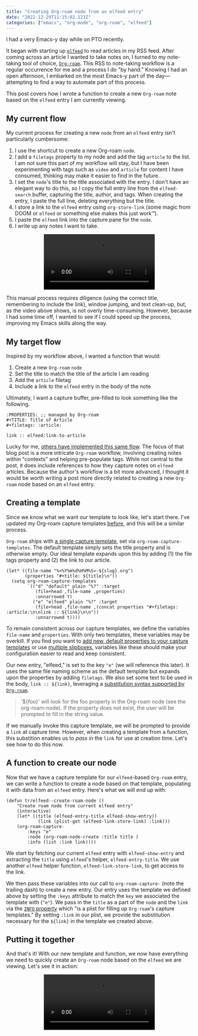 ```yaml
---
title: "Creating Org-roam node from an elfeed entry"
date: "2022-12-29T11:15:02.123Z"
categories: ["emacs", "org-mode", "org-roam", "elfeed"]
---
```


I had a very Emacs-y day while on PTO recently.

It began with starting up [`elfeed`](https://github.com/skeeto/elfeed) to read articles in my RSS feed. After coming across an article I wanted to take notes on, I turned to my note-taking tool of choice, [`Org-roam`](https://www.orgroam.com/). This RSS to note-taking workflow is a regular occurrence for me and a process I do "by hand." Knowing I had an open afternoon, I embarked on the most Emacs-y part of the day—attempting to find a way to automate part of this process.

This post covers how I wrote a function to create a new `Org-roam` note based on the `elfeed` entry I am currently viewing.

## My current flow

My current process for creating a new `node` from an `elfeed` entry isn't particularly cumbersome:

1. I use the shortcut to create a new Org-roam `node`.
2. I add a `filetags` property to my node and add the tag `article` to the list. I am not sure this part of my workflow will stay, but I have been experimenting with tags such as `video` and `article` for content I have consumed, thinking may make it easier to find in the future.
3. I set the `node`'s title to the title associated with the entry. I don't have an elegant way to do this, so I copy the full entry line from the `elfeed-search` buffer, capturing the title, author, and tags. When creating the entry, I paste the full line, deleting everything but the title.
4. I store a link to the `elfeed` entry using `org-store-link` (some magic from DOOM or `elfeed` or something else makes this just work&trade;).
5. I paste the `elfeed` link into the capture pane for the `node`.
6. I write up any notes I want to take.

<center>
    <video controls>
        <source src="./elfeed-flow-before.mp4" type="video/mp4" />
    </video>
</center>

This manual process requires diligence (using the correct title, remembering to include the link), window jumping, and text clean-up, but, as the video above shows, is not overly time-consuming. However, because I had some time off, I wanted to see if I could speed up the process, improving my Emacs skills along the way.

## My target flow

Inspired by my workflow above, I wanted a function that would:

1. Create a new `Org-roam` `node`
2. Set the title to match the title of the article I am reading
3. Add the `article` filetag
4. Include a link to the `elfeed` entry in the body of the note

Ultimately, I want a capture buffer, pre-filled to look something like the following.

```org-mode
:PROPERTIES: ;; managed by Org-roam
#+TITLE: Title of Article
#+filetags: :article:

link :: elfeed:link-to-article
```

Lucky for me, [others have implemented this same flow](https://takeonrules.com/2022/02/07/org-roam-emacs-and-ever-refining-the-note-taking-process/). The focus of that blog post is a more intricate `Org-roam` workflow, involving creating notes within "contexts" and helping pre-populate tags. While not central to the post, it does include references to how they capture notes on `elfeed` articles. Because the author's workflow is a bit more advanced, I thought it would be worth writing a post more directly related to creating a new `Org-roam` node based on an `elfeed` entry.

## Creating a template

Since we know what we want our template to look like, let's start there. I've updated my Org-roam capture templates [before](/2022/08/add-timestamps-to-org-files/#adding-the-timestamps), and this will be a similar process.

`Org-roam` ships with [a single capture template](https://github.com/org-roam/org-roam/blob/c3867619147175faf89ed8f3e90a1e67a4fd9655/org-roam-capture.el#L41-L45), set via `org-roam-capture-templates`. The default template simply sets the title property and is otherwise empty. Our ideal template expands upon this by adding (1) the file tags property and (2) the link to our article.

```emacs-lisp
(let* ((file-name "%<%Y%m%d%H%M%S>-${slug}.org")
       (properties "#+title: ${title}\n"))
  (setq org-roam-capture-templates
        `(("d" "default" plain "%?" :target
           (file+head ,file-name ,properties)
           :unnarrowed t)
          ("e" "elfeed" plain "%?" :target
           (file+head ,file-name ,(concat properties "#+filetags: :article:\n\nlink :: ${link}\n\n"))
           :unnarrowed t))))
```

To remain consistent across our capture templates, we define the variables `file-name` and `properties`. With only two templates, these variables may be overkill. If you find you want to [add new, default properties to your capture templates](/2022/08/add-timestamps-to-org-files/) or use [multiple slipboxes](https://jethrokuan.github.io/org-roam-guide/), variables like these should make your configuration easier to read and keep consistent.

Our new entry, "elfeed," is set to the key `"e"` (we will reference this later). It uses the same file naming scheme as the default template but expands upon the properties by adding `filetags`. We also set some text to be used in the body, `link :: ${link}`, leveraging a [substitution syntax supported by `Org-roam`](https://github.com/org-roam/org-roam/blob/c3867619147175faf89ed8f3e90a1e67a4fd9655/org-roam-capture.el#L271-L275).

> '\${foo}' will look for the foo property in the Org-roam
> node (see the org-roam-node). If the property does not exist, the user will be
> prompted to fill in the string value.

If we manually invoke this capture template, we will be prompted to provide a `link` at capture time. However, when creating a template from a function, this substition enables us to _pass in_ the `link` for use at creation time. Let's see how to do this now.

## A function to create our node

Now that we have a capture template for our `elfeed`-based `Org-roam` entry, we can write a function to create a node based on that template, populating it with data from an `elfeed` entry. Here's what we will end up with:

```emacs-lisp
(defun tr/elfeed--create-roam-node ()
    "Create roam node from current elfeed entry"
    (interactive)
    (let* ((title (elfeed-entry-title elfeed-show-entry))
            (link (plist-get (elfeed-link-store-link) :link)))
    (org-roam-capture-
        :keys "e"
        :node (org-roam-node-create :title title )
        :info (list :link link))))
```

We start by fetching our current `elfeed` entry with `elfeed-show-entry` and extracting the `title` using `elfeed`'s helper, `elfeed-entry-title`. We use another `elfeed` helper function, `elfeed-link-store-link`, to get access to the link.

We then pass these variables into our call to `org-roam-capture-` (note the trailing dash) to create a new entry. Our entry uses the template we defined above by setting the `:keys` attribute to match the `key` we associated the template with (`"e"`). We pass in the `title` as a part of the `node` and the `link` via the [`INFO` property](https://github.com/org-roam/org-roam/blob/d95d25615e69e7cc847641800c1886366336c97e/org-roam-capture.el#L401) which "is a plist for filling up `Org-roam`'s capture templates." By setting `:link` in our plist, we provide the substitution necessary for the `${link}` in the template we created above.

## Putting it together

And that's it! With our new template and function, we now have everything we need to quickly create an `Org-roam` node based on the `elfeed` we are viewing. Let's see it in action:

<center>
    <video controls class="center">
        <source src="./elfeed-flow-after.mp4" type="video/mp4" />
    </video>
</center>
